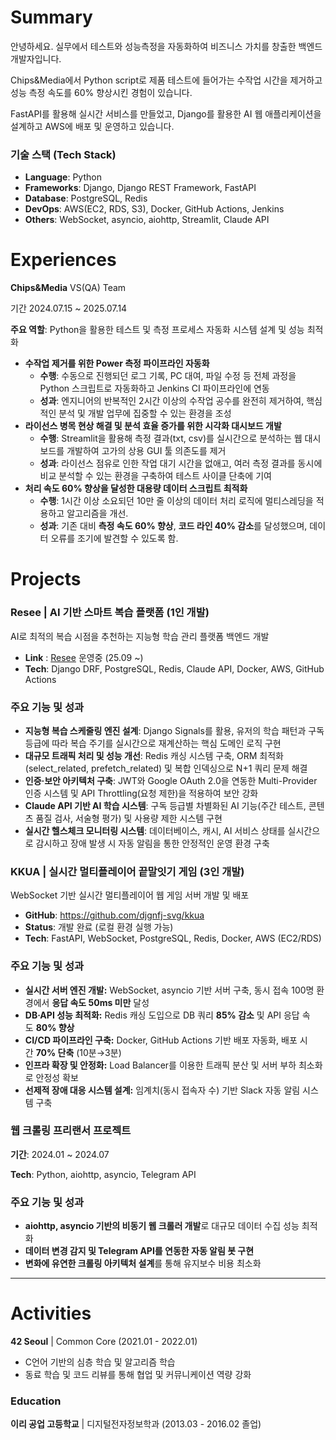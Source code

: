 # **Summary**

안녕하세요. 실무에서 테스트와 성능측정을 자동화하여 비즈니스 가치를 창출한 백엔드 개발자입니다.

Chips&Media에서 Python script로 제품 테스트에 들어가는 수작업 시간을 제거하고 성능 측정 속도를 60% 향상시킨 경험이 있습니다.

FastAPI를 활용해 실시간 서비스를 만들었고, Django를 활용한 AI 웹 애플리케이션을 설계하고 AWS에 배포 및 운영하고 있습니다.

### **기술 스택 (Tech Stack)**

- **Language**: Python
- **Frameworks**: Django, Django REST Framework, FastAPI
- **Database**: PostgreSQL, Redis
- **DevOps**: AWS(EC2, RDS, S3), Docker, GitHub Actions, Jenkins
- **Others**: WebSocket, asyncio, aiohttp, Streamlit, Claude API

# Experiences

**Chips&Media** VS(QA) Team

기간 2024.07.15 ~ 2025.07.14

**주요 역할**: Python을 활용한 테스트 및 측정 프로세스 자동화 시스템 설계 및 성능 최적화

- **수작업 제거를 위한 Power 측정 파이프라인 자동화**
    - **수행**: 수동으로 진행되던 로그 기록, PC 대여, 파일 수정 등 전체 과정을 Python 스크립트로 자동화하고 Jenkins CI 파이프라인에 연동
    - **성과**: 엔지니어의 반복적인 2시간 이상의 수작업 공수를 완전히 제거하여, 핵심적인 분석 및 개발 업무에 집중할 수 있는 환경을 조성
- **라이선스 병목 현상 해결 및 분석 효율 증가를 위한 시각화 대시보드 개발**
    - **수행**: Streamlit을 활용해 측정 결과(txt, csv)를 실시간으로 분석하는 웹 대시보드를 개발하여 고가의 상용 GUI 툴 의존도를 제거
    - **성과**: 라이선스 점유로 인한 작업 대기 시간을 없애고, 여러 측정 결과를 동시에 비교 분석할 수 있는 환경을 구축하여 테스트 사이클 단축에 기여
- **처리 속도 60% 향상을 달성한 대용량 데이터 스크립트 최적화**
    - **수행**: 1시간 이상 소요되던 10만 줄 이상의 데이터 처리 로직에 멀티스레딩을 적용하고 알고리즘을 개선.
    - **성과**: 기존 대비 **측정 속도 60% 향상**, **코드 라인 40% 감소**를 달성했으며, 데이터 오류를 조기에 발견할 수 있도록 함.

# Projects

### **Resee | AI 기반 스마트 복습 플랫폼** (1인 개발)

AI로 최적의 복습 시점을 추천하는 지능형 학습 관리 플랫폼 백엔드 개발

- **Link** : [Resee](http://reseeall.com/) 운영중 (25.09 ~)
- **Tech**: Django DRF, PostgreSQL, Redis, Claude API, Docker, AWS, GitHub Actions

### 주요 기능 및 성과
- **지능형 복습 스케줄링 엔진 설계**: Django Signals를 활용, 유저의 학습 패턴과 구독 등급에 따라 복습 주기를 실시간으로 재계산하는 핵심 도메인 로직 구현
- **대규모 트래픽 처리 및 성능 개선**: Redis 캐싱 시스템 구축, ORM 최적화(select_related, prefetch_related) 및 복합 인덱싱으로 N+1 쿼리 문제 해결
- **인증·보안 아키텍처 구축**: JWT와 Google OAuth 2.0을 연동한 Multi-Provider 인증 시스템 및 API Throttling(요청 제한)을 적용하여 보안 강화
- **Claude API 기반 AI 학습 시스템**: 구독 등급별 차별화된 AI 기능(주간 테스트, 콘텐츠 품질 검사, 서술형 평가) 및 사용량 제한 시스템 구현
- **실시간 헬스체크 모니터링 시스템**: 데이터베이스, 캐시, AI 서비스 상태를 실시간으로 감시하고 장애 발생 시 자동 알림을 통한 안정적인 운영 환경 구축

### **KKUA | 실시간 멀티플레이어 끝말잇기 게임** (3인 개발)

WebSocket 기반 실시간 멀티플레이어 웹 게임 서버 개발 및 배포

- **GitHub**: https://github.com/djgnfj-svg/kkua
- **Status**: 개발 완료 (로컬 환경 실행 가능)
- **Tech**: FastAPI, WebSocket, PostgreSQL, Redis, Docker, AWS (EC2/RDS)

### 주요 기능 및 성과

- **실시간 서버 엔진 개발:** WebSocket, asyncio 기반 서버 구축, 동시 접속 100명 환경에서 **응답 속도 50ms 미만** 달성
- **DB·API 성능 최적화:** Redis 캐싱 도입으로 DB 쿼리 **85% 감소** 및 API 응답 속도 **80% 향상**
- **CI/CD 파이프라인 구축:** Docker, GitHub Actions 기반 배포 자동화, 배포 시간 **70% 단축** (10분→3분)
- **인프라 확장 및 안정화:** Load Balancer를 이용한 트래픽 분산 및 서버 부하 최소화로 안정성 확보
- **선제적 장애 대응 시스템 설계:** 임계치(동시 접속자 수) 기반 Slack 자동 알림 시스템 구축

### **웹 크롤링 프리랜서 프로젝트**

**기간**: 2024.01 ~ 2024.07

**Tech**: Python, aiohttp, asyncio, Telegram API

### 주요 기능 및 성과

- **aiohttp, asyncio 기반의 비동기 웹 크롤러 개발**로 대규모 데이터 수집 성능 최적화
- **데이터 변경 감지 및 Telegram API를 연동한 자동 알림 봇 구현**
- **변화에 유연한 크롤링 아키텍처 설계**를 통해 유지보수 비용 최소화

---

# **Activities**

**42 Seoul** | Common Core (2021.01 - 2022.01)

- C언어 기반의 심층 학습 및 알고리즘 학습
- 동료 학습 및 코드 리뷰를 통해 협업 및 커뮤니케이션 역량 강화

### **Education**
**이리 공업 고등학교** | 디지털전자정보학과 (2013.03 - 2016.02 졸업)
